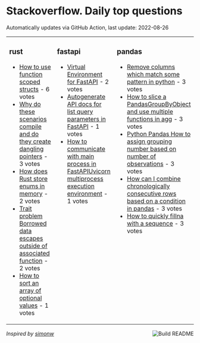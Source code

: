 # Stackoverflow. Daily top questions 

Automatically updates via GitHub Action, last update: <!-- date starts -->2022-08-26<!-- date ends -->


<table><tr><td valign="top" width="33%">

### rust
<!-- rust starts -->
* [How to use function scoped structs](https://stackoverflow.com/questions/73497141/how-to-use-function-scoped-structs) - 6 votes
* [Why do these scenarios compile and do they create dangling pointers](https://stackoverflow.com/questions/73486923/why-do-these-scenarios-compile-and-do-they-create-dangling-pointers) - 3 votes
* [How does Rust store enums in memory](https://stackoverflow.com/questions/73489955/how-does-rust-store-enums-in-memory) - 2 votes
* [Trait problem Borrowed data escapes outside of associated function](https://stackoverflow.com/questions/73495603/trait-problem-borrowed-data-escapes-outside-of-associated-function) - 2 votes
* [How to sort an array of optional values](https://stackoverflow.com/questions/73494879/how-to-sort-an-array-of-optional-values) - 1 votes
<!-- rust ends -->
</td><td valign="top" width="34%">


### fastapi
<!-- fastapi starts -->
* [Virtual Environment for FastAPI](https://stackoverflow.com/questions/73482467/virtual-environment-for-fastapi) - 2 votes
* [Autogenerate API docs for list query parameters in FastAPI](https://stackoverflow.com/questions/73501695/autogenerate-api-docs-for-list-query-parameters-in-fastapi) - 1 votes
* [How to communicate with main process in FastAPIUvicorn multiprocess execution environment](https://stackoverflow.com/questions/73496707/how-to-communicate-with-main-process-in-fastapiuvicorn-multi-process-execution) - 1 votes
<!-- fastapi ends -->
</td><td valign="top" width="34%">


### pandas
<!-- pandas starts -->
* [Remove columns which match some pattern in python](https://stackoverflow.com/questions/73480989/remove-columns-which-match-some-pattern-in-python) - 3 votes
* [How to slice a PandasGroupByObject and use multiple functions in agg](https://stackoverflow.com/questions/73499364/how-to-slice-a-pandasgroupbyobject-and-use-multiple-functions-in-agg) - 3 votes
* [Python Pandas How to assign grouping number based on number of observations](https://stackoverflow.com/questions/73486234/python-pandas-how-to-assign-grouping-number-based-on-number-of-observations) - 3 votes
* [How can I combine chronologically consecutive rows based on a condition in pandas](https://stackoverflow.com/questions/73489439/how-can-i-combine-chronologically-consecutive-rows-based-on-a-condition-in-panda) - 3 votes
* [How to quickly fillna with a sequence](https://stackoverflow.com/questions/73483284/how-to-quickly-fillna-with-a-sequence) - 3 votes
<!-- pandas ends -->
</td></tr></table>

<a href="https://github.com/hp0404/hp0404/actions"><img src="https://github.com/hp0404/hp0404/workflows/Build%20README/badge.svg" align="right" alt="Build README"></a> <p>*Inspired by  [simonw](https://github.com/simonw/simonw)*</p>
